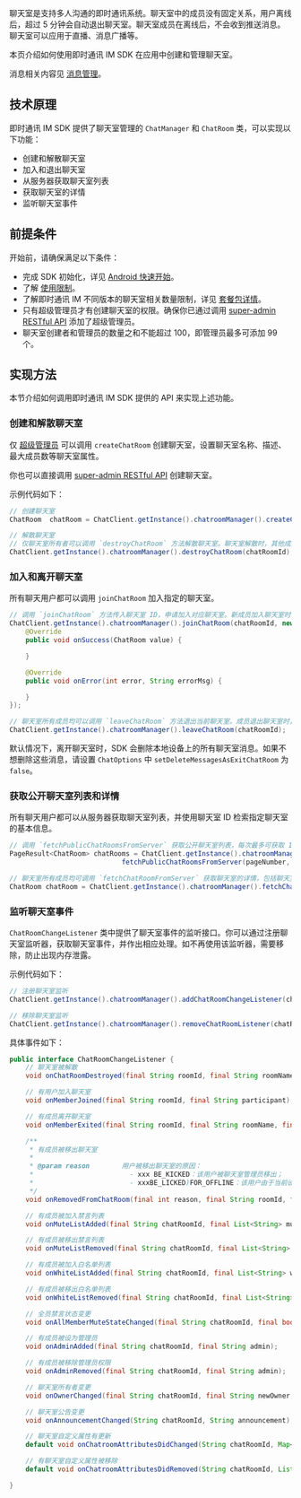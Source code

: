 聊天室是支持多人沟通的即时通讯系统。聊天室中的成员没有固定关系，用户离线后，超过 5 分钟会自动退出聊天室。聊天室成员在离线后，不会收到推送消息。聊天室可以应用于直播、消息广播等。

本页介绍如何使用即时通讯 IM SDK 在应用中创建和管理聊天室。

消息相关内容见 [消息管理](./agora_chat_message_overview)。

## 技术原理

即时通讯 IM SDK 提供了聊天室管理的 `ChatManager` 和 `ChatRoom` 类，可以实现以下功能：

- 创建和解散聊天室
- 加入和退出聊天室
- 从服务器获取聊天室列表
- 获取聊天室的详情
- 监听聊天室事件

## 前提条件

开始前，请确保满足以下条件：

- 完成 SDK 初始化，详见 [Android 快速开始](./agora_chat_get_started_android)。
- 了解 [使用限制](./agora_chat_limitation)。
- 了解即时通讯 IM 不同版本的聊天室相关数量限制，详见 [套餐包详情](./agora_chat_plan)。
- 只有超级管理员才有创建聊天室的权限。确保你已通过调用 [super-admin RESTful API](./agora_chat_restful_chatroom_superadmin?platform=RESTful#添加超级管理员) 添加了超级管理员。
- 聊天室创建者和管理员的数量之和不能超过 100，即管理员最多可添加 99 个。

## 实现方法

本节介绍如何调用即时通讯 IM SDK 提供的 API 来实现上述功能。

### 创建和解散聊天室

仅 [超级管理员](./agora_chat_restful_chatroom_superadmin?platform=RESTful#添加聊天室超级管理员) 可以调用 `createChatRoom` 创建聊天室，设置聊天室名称、描述、最大成员数等聊天室属性。

你也可以直接调用 [super-admin RESTful API](./agora_chat_restful_chatroom_superadmin?platform=RESTful#添加聊天室超级管理员) 创建聊天室。

示例代码如下：

```java
// 创建聊天室
ChatRoom  chatRoom = ChatClient.getInstance().chatroomManager().createChatRoom(subject, description, welcomMessage, maxUserCount, members);

// 解散聊天室
// 仅聊天室所有者可以调用 `destroyChatRoom` 方法解散聊天室。聊天室解散时，其他成员收到 `onChatRoomDestroyed` 回调并被踢出聊天室。
ChatClient.getInstance().chatroomManager().destroyChatRoom(chatRoomId);
```

### 加入和离开聊天室

所有聊天用户都可以调用 `joinChatRoom` 加入指定的聊天室。

```java
// 调用 `joinChatRoom` 方法传入聊天室 ID，申请加入对应聊天室。新成员加入聊天室时，其他成员收到 `onMemberJoined` 回调。
ChatClient.getInstance().chatroomManager().joinChatRoom(chatRoomId, new ValueCallBack<ChatRoom>() {
    @Override
    public void onSuccess(ChatRoom value) {

    }

    @Override
    public void onError(int error, String errorMsg) {

    }
});

// 聊天室所有成员均可以调用 `leaveChatRoom` 方法退出当前聊天室。成员退出聊天室时，其他成员收到 `onMemberExited` 回调。
ChatClient.getInstance().chatroomManager().leaveChatRoom(chatRoomId);
```

默认情况下，离开聊天室时，SDK 会删除本地设备上的所有聊天室消息。如果不想删除这些消息，请设置 `ChatOptions` 中 `setDeleteMessagesAsExitChatRoom` 为 `false`。

### 获取公开聊天室列表和详情

所有聊天用户都可以从服务器获取聊天室列表，并使用聊天室 ID 检索指定聊天室的基本信息。

```java
// 调用 `fetchPublicChatRoomsFromServer` 获取公开聊天室列表，每次最多可获取 1,000 个。
PageResult<ChatRoom> chatRooms = ChatClient.getInstance().chatroomManager().
                            fetchPublicChatRoomsFromServer(pageNumber, pageSize);

// 聊天室所有成员均可调用 `fetchChatRoomFromServer` 获取聊天室的详情，包括聊天室 ID、聊天室名称，聊天室描述、最大成员数、聊天室所有者、是否全员禁言以及聊天室角色类型。聊天室公告、管理员列表、成员列表、黑名单列表、禁言列表需单独调用接口获取。
ChatRoom chatRoom = ChatClient.getInstance().chatroomManager().fetchChatRoomFromServer(chatRoomId);
```

### 监听聊天室事件

`ChatRoomChangeListener` 类中提供了聊天室事件的监听接口。你可以通过注册聊天室监听器，获取聊天室事件，并作出相应处理。如不再使用该监听器，需要移除，防止出现内存泄露。

示例代码如下：

```java
// 注册聊天室监听
ChatClient.getInstance().chatroomManager().addChatRoomChangeListener(chatRoomChangeListener);

// 移除聊天室监听
ChatClient.getInstance().chatroomManager().removeChatRoomListener(chatRoomChangeListener);
```

具体事件如下：

```java
public interface ChatRoomChangeListener {
    // 聊天室被解散
    void onChatRoomDestroyed(final String roomId, final String roomName);

    // 有用户加入聊天室
    void onMemberJoined(final String roomId, final String participant);

    // 有成员离开聊天室
    void onMemberExited(final String roomId, final String roomName, final String participant);

    /**
     * 有成员被移出聊天室
     *
     * @param reason        用户被移出聊天室的原因：
     *                        - xxx BE_KICKED：该用户被聊天室管理员移出；
     *                        - xxxBE_LICKED)FOR_OFFLINE：该用户由于当前设备断网被服务器移出聊天室。
     */
    void onRemovedFromChatRoom(final int reason, final String roomId, final String roomName, final String participant);

    // 有成员被加入禁言列表
    void onMuteListAdded(final String chatRoomId, final List<String> mutes, final long expireTime);

    // 有成员被移出禁言列表
    void onMuteListRemoved(final String chatRoomId, final List<String> mutes);

    // 有成员被加入白名单列表
    void onWhiteListAdded(final String chatRoomId, final List<String> whitelist);

    // 有成员被移出白名单列表
    void onWhiteListRemoved(final String chatRoomId, final List<String> whitelist);

    // 全员禁言状态变更
    void onAllMemberMuteStateChanged(final String chatRoomId, final boolean isMuted);

    // 有成员被设为管理员
    void onAdminAdded(final String chatRoomId, final String admin);

    // 有成员被移除管理员权限
    void onAdminRemoved(final String chatRoomId, final String admin);

    // 聊天室所有者变更
    void onOwnerChanged(final String chatRoomId, final String newOwner, final String oldOwner);

    // 聊天室公告变更
    void onAnnouncementChanged(String chatRoomId, String announcement);

    // 聊天室自定义属性有更新
    default void onChatroomAttributesDidChanged(String chatRoomId, Map<String,String> attributeMap , String from){}

    // 有聊天室自定义属性被移除
    default void onChatroomAttributesDidRemoved(String chatRoomId, List<String> keyList , String from){}

}
```